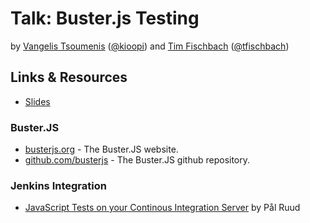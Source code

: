 # Talk: Buster.js Testing

by [Vangelis Tsoumenis](http://github.com/kioopi) ([@kioopi](http://twitter.com/kioopi))
and [Tim Fischbach](http://github.com/tf) ([@tfischbach](http://twitter.com/tfischbach))

## Links & Resources

* [Slides](http://tf.github.com/buster-js-testing-talk/slides)

### Buster.JS

* [busterjs.org](http://busterjs.org) - The Buster.JS website.
* [github.com/busterjs](http://github.com/busterjs/buster.git) - The Buster.JS github repository.

### Jenkins Integration

* [JavaScript Tests on your Continous Integration Server](http://blog.iterate.no/2012/12/19/javascript-tests-on-your-continous-integration-server/) by Pål Ruud